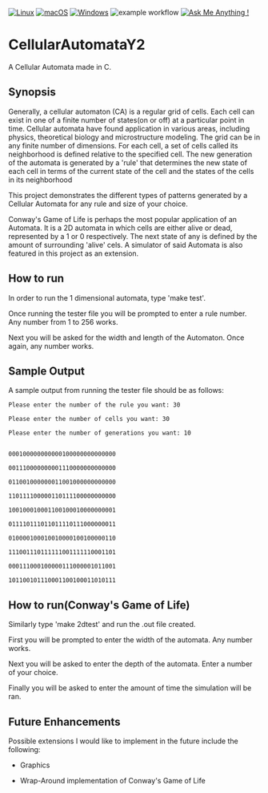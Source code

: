 [![Linux](https://svgshare.com/i/Zhy.svg)](https://svgshare.com/i/Zhy.svg)
[![macOS](https://svgshare.com/i/ZjP.svg)](https://svgshare.com/i/ZjP.svg)
[![Windows](https://svgshare.com/i/ZhY.svg)](https://svgshare.com/i/ZhY.svg)
![example workflow](https://github.com/kekizl/CellularAutomataY2/actions/workflows/c.yml/badge.svg)
[![Ask Me Anything !](https://img.shields.io/badge/Ask%20me-anything-1abc9c.svg)](https://GitHub.com/kekizl/CellularAutomataY2)

# CellularAutomataY2
A Cellular Automata made in C.

## Synopsis
Generally, a cellular automaton (CA) is a regular grid of cells. Each cell can exist in one of a finite number of states(on or off) at a particular point in time. Cellular automata have found application in various areas, including physics, theoretical biology and microstructure modeling. The grid can be in any finite number of dimensions. For each cell, a set of cells called its neighborhood is defined relative to the specified cell. The new generation of the automata is generated by a 'rule' that determines the new state of each cell in terms of the current state of the cell and the states of the cells in its neighborhood

This project demonstrates the different types of patterns generated by a Cellular Automata for any rule and size of your choice.

Conway's Game of Life is perhaps the most popular application of an Automata. It is a 2D automata in which cells are either alive or dead, represented by a 1 or 0 respectively. The next state of any is defined by the amount of surrounding 'alive' cels. A simulator of said Automata is also featured in this project as an extension. 

## How to run

In order to run the 1 dimensional automata, type 'make test'.

Once running the tester file you will be prompted to enter a rule number. Any number from 1 to 256 works.

Next you will be asked for the width and length of the Automaton. Once again, any number works.

## Sample Output
A sample output from running the tester file should be as follows:

```
Please enter the number of the rule you want: 30

Please enter the number of cells you want: 30

Please enter the number of generations you want: 10


000100000000000100000000000000

001110000000001110000000000000

011001000000011001000000000000

110111100000110111100000000000

100100010001100100010000000001

011110111011011110111000000011

010000100010010000100100000110

111001110111111001111110001101

000111000100000111000001011001

101100101110001100100011010111
```

## How to run(Conway's Game of Life)
Similarly type 'make 2dtest' and run the .out file created. 

First you will be prompted to enter the width of the automata. Any number works.

Next you will be asked to enter the depth of the automata. Enter a number of your choice.

Finally you will be asked to enter the amount of time the simulation will be ran. 

## Future Enhancements
Possible extensions I would like to implement in the future include the following:

- Graphics 

- Wrap-Around implementation of Conway's Game of Life

